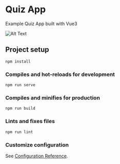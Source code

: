 # Quiz App

Example Quiz App built with Vue3

![Alt Text](https://media.giphy.com/media/hKKwbQF9MMw1DTWPLc/giphy.gif)

## Project setup
```
npm install
```

### Compiles and hot-reloads for development
```
npm run serve
```

### Compiles and minifies for production
```
npm run build
```

### Lints and fixes files
```
npm run lint
```

### Customize configuration
See [Configuration Reference](https://cli.vuejs.org/config/).
